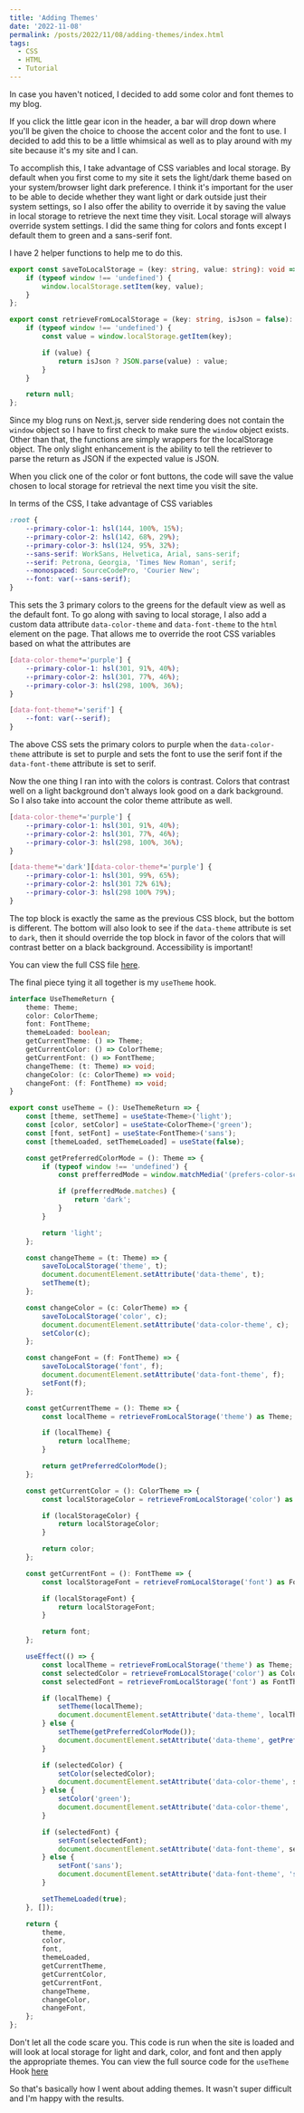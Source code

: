 ```yaml
---
title: 'Adding Themes'
date: '2022-11-08'
permalink: /posts/2022/11/08/adding-themes/index.html
tags:
  - CSS
  - HTML
  - Tutorial
---
```


In case you haven't noticed, I decided to add some color and font themes to my blog.
<!-- excerpt -->

If you click the little gear icon in the header, a bar will drop down where you'll be given the choice to choose the accent color and the font to use. I decided to add this to be a little whimsical as well as to play around with my site because it's my site and I can.

To accomplish this, I take advantage of CSS variables and local storage. By default when you first come to my site it sets the light/dark theme based on your system/browser light dark preference. I think it's important for the user to be able to decide whether they want light or dark outside just their system settings, so I also offer the ability to override it by saving the value in local storage to retrieve the next time they visit. Local storage will always override system settings. I did the same thing for colors and fonts except I default them to green and a sans-serif font.

I have 2 helper functions to help me to do this.

```typescript
export const saveToLocalStorage = (key: string, value: string): void => {
    if (typeof window !== 'undefined') {
        window.localStorage.setItem(key, value);
    }
};

export const retrieveFromLocalStorage = (key: string, isJson = false): string|unknown => {
    if (typeof window !== 'undefined') {
        const value = window.localStorage.getItem(key);

        if (value) {
            return isJson ? JSON.parse(value) : value;
        }
    }

    return null;
};
```

Since my blog runs on Next.js, server side rendering does not contain the `window` object so I have to first check to make sure the `window` object exists. Other than that, the functions are simply wrappers for the localStorage object. The only slight enhancement is the ability to tell the retriever to parse the return as JSON if the expected value is JSON.

When you click one of the color or font buttons, the code will save the value chosen to local storage for retrieval the next time you visit the site.

In terms of the CSS, I take advantage of CSS variables

```css
:root {
    --primary-color-1: hsl(144, 100%, 15%);
    --primary-color-2: hsl(142, 68%, 29%);
    --primary-color-3: hsl(124, 95%, 32%);
    --sans-serif: WorkSans, Helvetica, Arial, sans-serif;
    --serif: Petrona, Georgia, 'Times New Roman', serif;
    --monospaced: SourceCodePro, 'Courier New';
    --font: var(--sans-serif);
}
```

This sets the 3 primary colors to the greens for the default view as well as the default font. To go along with saving to local storage, I also add a custom data attribute `data-color-theme` and `data-font-theme` to the `html` element on the page. That allows me to override the root CSS variables based on what the attributes are

```css
[data-color-theme*='purple'] {
    --primary-color-1: hsl(301, 91%, 40%);
    --primary-color-2: hsl(301, 77%, 46%);
    --primary-color-3: hsl(298, 100%, 36%);
}

[data-font-theme*='serif'] {
    --font: var(--serif);
}
```

The above CSS sets the primary colors to purple when the `data-color-theme` attribute is set to purple and sets the font to use the serif font if the `data-font-theme` attribute is set to serif.

Now the one thing I ran into with the colors is contrast. Colors that contrast well on a light background don't always look good on a dark background. So I also take into account the color theme attribute as well.

```css
[data-color-theme*='purple'] {
    --primary-color-1: hsl(301, 91%, 40%);
    --primary-color-2: hsl(301, 77%, 46%);
    --primary-color-3: hsl(298, 100%, 36%);
}

[data-theme*='dark'][data-color-theme*='purple'] {
    --primary-color-1: hsl(301, 99%, 65%);
    --primary-color-2: hsl(301 72% 61%);
    --primary-color-3: hsl(298 100% 79%);
}
```

The top block is exactly the same as the previous CSS block, but the bottom is different. The bottom will also look to see if the `data-theme` attribute is set to `dark`, then it should override the top block in favor of the colors that will contrast better on a black background. Accessibility is important!

You can view the full CSS file [here](https://github.com/kpwags/kpwags.com/blob/main/styles/kpwags.css).

The final piece tying it all together is my `useTheme` hook.

```typescript
interface UseThemeReturn {
    theme: Theme;
    color: ColorTheme;
    font: FontTheme;
    themeLoaded: boolean;
    getCurrentTheme: () => Theme;
    getCurrentColor: () => ColorTheme;
    getCurrentFont: () => FontTheme;
    changeTheme: (t: Theme) => void;
    changeColor: (c: ColorTheme) => void;
    changeFont: (f: FontTheme) => void;
}

export const useTheme = (): UseThemeReturn => {
    const [theme, setTheme] = useState<Theme>('light');
    const [color, setColor] = useState<ColorTheme>('green');
    const [font, setFont] = useState<FontTheme>('sans');
    const [themeLoaded, setThemeLoaded] = useState(false);

    const getPreferredColorMode = (): Theme => {
        if (typeof window !== 'undefined') {
            const prefferredMode = window.matchMedia('(prefers-color-scheme: dark)');

            if (prefferredMode.matches) {
                return 'dark';
            }
        }

        return 'light';
    };

    const changeTheme = (t: Theme) => {
        saveToLocalStorage('theme', t);
        document.documentElement.setAttribute('data-theme', t);
        setTheme(t);
    };

    const changeColor = (c: ColorTheme) => {
        saveToLocalStorage('color', c);
        document.documentElement.setAttribute('data-color-theme', c);
        setColor(c);
    };

    const changeFont = (f: FontTheme) => {
        saveToLocalStorage('font', f);
        document.documentElement.setAttribute('data-font-theme', f);
        setFont(f);
    };

    const getCurrentTheme = (): Theme => {
        const localTheme = retrieveFromLocalStorage('theme') as Theme;

        if (localTheme) {
            return localTheme;
        }

        return getPreferredColorMode();
    };

    const getCurrentColor = (): ColorTheme => {
        const localStorageColor = retrieveFromLocalStorage('color') as ColorTheme;

        if (localStorageColor) {
            return localStorageColor;
        }

        return color;
    };

    const getCurrentFont = (): FontTheme => {
        const localStorageFont = retrieveFromLocalStorage('font') as FontTheme;

        if (localStorageFont) {
            return localStorageFont;
        }

        return font;
    };

    useEffect(() => {
        const localTheme = retrieveFromLocalStorage('theme') as Theme;
        const selectedColor = retrieveFromLocalStorage('color') as ColorTheme;
        const selectedFont = retrieveFromLocalStorage('font') as FontTheme;

        if (localTheme) {
            setTheme(localTheme);
            document.documentElement.setAttribute('data-theme', localTheme);
        } else {
            setTheme(getPreferredColorMode());
            document.documentElement.setAttribute('data-theme', getPreferredColorMode());
        }

        if (selectedColor) {
            setColor(selectedColor);
            document.documentElement.setAttribute('data-color-theme', selectedColor);
        } else {
            setColor('green');
            document.documentElement.setAttribute('data-color-theme', 'green');
        }

        if (selectedFont) {
            setFont(selectedFont);
            document.documentElement.setAttribute('data-font-theme', selectedFont);
        } else {
            setFont('sans');
            document.documentElement.setAttribute('data-font-theme', 'sans');
        }

        setThemeLoaded(true);
    }, []);

    return {
        theme,
        color,
        font,
        themeLoaded,
        getCurrentTheme,
        getCurrentColor,
        getCurrentFont,
        changeTheme,
        changeColor,
        changeFont,
    };
};
```

Don't let all the code scare you. This code is run when the site is loaded and will look at local storage for light and dark, color, and font and then apply the appropriate themes. You can view the full source code for the `useTheme` Hook [here](https://github.com/kpwags/kpwags.com/blob/main/hooks/useTheme.ts)

So that's basically how I went about adding themes. It wasn't super difficult and I'm happy with the results.
